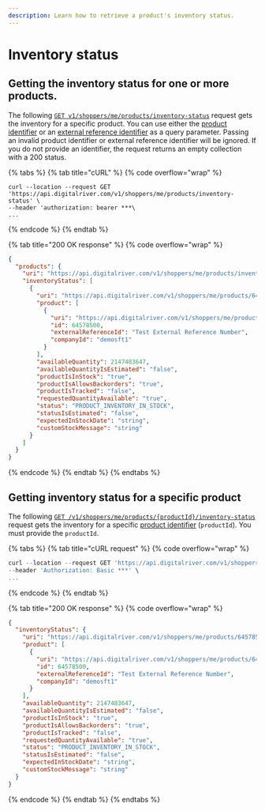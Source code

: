 ```yaml
---
description: Learn how to retrieve a product's inventory status.
---
```


# Inventory status

## Getting the inventory status for one or more products.

The following [`GET v1/shoppers/me/products/inventory-status`](https://www.digitalriver.com/docs/commerce-shopper-api/#tag/Inventory-Status/paths/\~1v1\~1shoppers\~1me\~1products\~1inventory-status/get) request gets the inventory for a specific product. You can use either the [product identifier](../../general-resources/common-shoppers-and-admin-apis-reference/product-identifier.md) or an [external reference identifier](../../general-resources/common-shoppers-and-admin-apis-reference/external-reference-identifier-erid.md) as a query parameter. Passing an invalid product identifier or external reference identifier will be ignored. If you do not provide an identifier, the request returns an empty collection with a 200 status.

{% tabs %}
{% tab title="cURL" %}
{% code overflow="wrap" %}
```http
curl --location --request GET 'https://api.digitalriver.com/v1/shoppers/me/products/inventory-status' \
--header 'authorization: bearer ***\
...
```
{% endcode %}
{% endtab %}

{% tab title="200 OK response" %}
{% code overflow="wrap" %}
```json
{
  "products": {
    "uri": "https://api.digitalriver.com/v1/shoppers/me/products/inventory-status",
    "inventoryStatus": [
      {
        "uri": "https://api.digitalriver.com/v1/shoppers/me/products/64578500/inventory-status",
        "product": [
          {
            "uri": "https://api.digitalriver.com/v1/shoppers/me/products/64578500",
            "id": 64578500,
            "externalReferenceId": "Test External Reference Number",
            "companyId": "demosft1"
          }
        ],
        "availableQuantity": 2147483647,
        "availableQuantityIsEstimated": "false",
        "productIsInStock": "true",
        "productIsAllowsBackorders": "true",
        "productIsTracked": "false",
        "requestedQuantityAvailable": "true",
        "status": "PRODUCT_INVENTORY_IN_STOCK",
        "statusIsEstimated": "false",
        "expectedInStockDate": "string",
        "customStockMessage": "string"
      }
    ]
  }
}
```
{% endcode %}
{% endtab %}
{% endtabs %}

## Getting inventory status for a specific product

The following [`GET /v1/shoppers/me/products/{productId}/inventory-status`](https://www.digitalriver.com/docs/commerce-shopper-api/#tag/Inventory-Status/paths/\~1v1\~1shoppers\~1me\~1products\~1%7BproductId%7D\~1inventory-status/get) request gets the inventory for a specific [product identifier](../../general-resources/common-shoppers-and-admin-apis-reference/product-identifier.md) (`productId`). You must provide the `productId`.

{% tabs %}
{% tab title="cURL request" %}
{% code overflow="wrap" %}
```javascript
curl --location --request GET 'https://api.digitalriver.com/v1/shoppers/me/products/{productId}/inventory-status' \
--header 'Authorization: Basic ***' \
...
```
{% endcode %}
{% endtab %}

{% tab title="200 OK response" %}
{% code overflow="wrap" %}
```json
{
  "inventoryStatus": {
    "uri": "https://api.digitalriver.com/v1/shoppers/me/products/64578500/inventory-status",
    "product": [
      {
        "uri": "https://api.digitalriver.com/v1/shoppers/me/products/64578500",
        "id": 64578500,
        "externalReferenceId": "Test External Reference Number",
        "companyId": "demosft1"
      }
    ],
    "availableQuantity": 2147483647,
    "availableQuantityIsEstimated": "false",
    "productIsInStock": "true",
    "productIsAllowsBackorders": "true",
    "productIsTracked": "false",
    "requestedQuantityAvailable": "true",
    "status": "PRODUCT_INVENTORY_IN_STOCK",
    "statusIsEstimated": "false",
    "expectedInStockDate": "string",
    "customStockMessage": "string"
  }
}
```
{% endcode %}
{% endtab %}
{% endtabs %}
